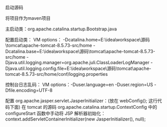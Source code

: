 启动源码

将项目作为maven项目

主启动类：org.apache.catalina.startup.Bootstrap.java

配置启动类：
VM options：
    -Dcatalina.home=E:\idea\workspace\源码\tomcat\apache-tomcat-8.5.73-src/home
    -Dcatalina.base=E:\idea\workspace\源码\tomcat\apache-tomcat-8.5.73-src/home
    -Djava.util.logging.manager=org.apache.juli.ClassLoaderLogManager
    -Djava.util.logging.config.file=E:\idea\workspace\源码\tomcat\apache-tomcat-8.5.73-src/home/conf/logging.properties


控制台日志乱码：
VM options：-Duser.language=en -Duser.region=US -Dfile.encoding=UTF-8


配置 org.apache.jasper.servlet.JasperInitializer：(放在 webConfig(); 这行代码下面)
在 tomcat 的源码 org.apache.catalina.startup.ContextConfig 中的 configureStart 函数中手动将 JSP 解析器初始化：
context.addServletContainerInitializer(new JasperInitializer(), null);